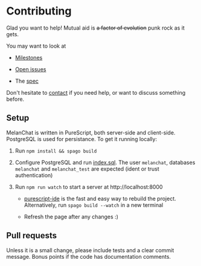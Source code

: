 # Contributing

Glad you want to help! Mutual aid is ~~a factor of evolution~~ punk rock as it gets.

You may want to look at

* [Milestones](https://github.com/typestruck/melanchat/milestones)

* [Open issues](https://github.com/typestruck/melanchat/issues)

* The [spec](docs/README.md)

Don't hesitate to [contact](https://github.com/easafe) if you need help, or want to discuss something before.

## Setup

MelanChat is written in PureScript, both server-side and client-side. PostgreSQL is used for persistance. To get it running locally:

1. Run `npm install && spago build`

2. Configure PostgreSQL and run [index.sql](src/Server/sql/index.sql). The user `melanchat`, databases `melanchat` and `melanchat_test` are expected (ident or trust authentication)

3. Run `npm run watch` to start a server at http://localhost:8000

    * [purescript-ide](https://github.com/nwolverson/vscode-ide-purescript) is the fast and easy way to rebuild the project. Alternatively, run `spago build --watch` in a new terminal

    * Refresh the page after any changes :)

## Pull requests

Unless it is a small change, please include tests and a clear commit message. Bonus points if the code has documentation comments.
